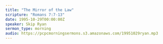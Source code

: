 ```yaml
---
title: "The Mirror of the Law"
scripture: "Romans 7:7-13"
date: 1995-10-29T00:00:00Z
speaker: Skip Ryan
sermon_type: morning
audio: https://pcpcmorningsermons.s3.amazonaws.com/19951029ryan.mp3 
---
```



